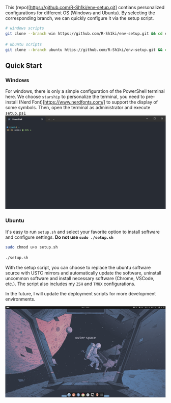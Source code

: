 This (repo)[https://github.com/R-Sh1ki/env-setup.git] contians personalized configurations for different OS (Windows and Ubuntu).
By selecting the corresponding branch, we can quickly configure it via the setup script.

```bash
# windows scripts
git clone --branch win https://github.com/R-Sh1ki/env-setup.git && cd env-setup

# ubuntu scripts
git clone --branch ubuntu https://github.com/R-Sh1ki/env-setup.git && cd env-setup
```


## Quick Start

### Windows
For windows, there is only a simple configuration of the PowerShell terminal here. 
We choose `starship` to personalize the terminal, you need to pre-install (Nerd Font)[https://www.nerdfonts.com/] to support the display of some symbols.
Then, open the terminal as administrator and execute `setup.ps1`
![PowerShell](./assets/PowerShell.png)

### Ubuntu
It's easy to run `setup.sh` and select your favorite option to install software and configure settings. **Do not use `sudo ./setup.sh`**

```bash
sudo chmod u+x setup.sh

./setup.sh
```

With the setup script, you can choose to replace the ubuntu software source with USTC mirrors and automatically update the software, uninstall uncommon software and install necessary software (Chrome, VSCode, etc.). The script also includes my `ZSH` and `TMUX` configurations.

In the future, I will update the deployment scripts for more development environments.

![Ubuntu](./assets/Ubuntu-Desktop.png)